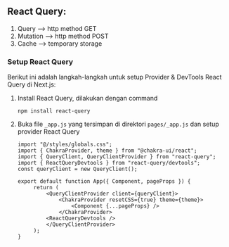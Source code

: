 ## React Query:

1. Query --> http method GET
2. Mutation --> http method POST
3. Cache --> temporary storage

### Setup React Query

Berikut ini adalah langkah-langkah untuk setup Provider & DevTools React Query di Next.js:

1. Install React Query, dilakukan dengan command

   ```
   npm install react-query
   ```

2. Buka file `_app.js` yang tersimpan di direktori `pages/_app.js` dan setup provider React Query

   ```
   import "@/styles/globals.css";
   import { ChakraProvider, theme } from "@chakra-ui/react";
   import { QueryClient, QueryClientProvider } from "react-query";
   import { ReactQueryDevtools } from "react-query/devtools";
   const queryClient = new QueryClient();

   export default function App({ Component, pageProps }) {
        return (
            <QueryClientProvider client={queryClient}>
                <ChakraProvider resetCSS={true} theme={theme}>
                    <Component {...pageProps} />
                </ChakraProvider>
            <ReactQueryDevtools />
            </QueryClientProvider>
        );
   }
   ```
